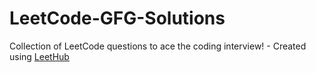 # LeetCode-GFG-Solutions
Collection of LeetCode questions to ace the coding interview! - Created using [LeetHub](https://github.com/QasimWani/LeetHub)
